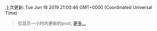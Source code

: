 
  
 上次更新: Tue Jun 18 2019 21:00:46 GMT+0000 (Coordinated Universal Time) 

 > 仅显示一小时内更新的post, [更多...](screenshots/)
  